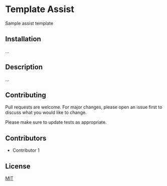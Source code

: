 # Template Assist

Sample assist template

## Installation

...

## Description

...

## Contributing
Pull requests are welcome. For major changes, please open an issue first to discuss what you would like to change.

Please make sure to update tests as appropriate.

## Contributors

- Contributor 1

## License
[MIT](https://choosealicense.com/licenses/mit/)
